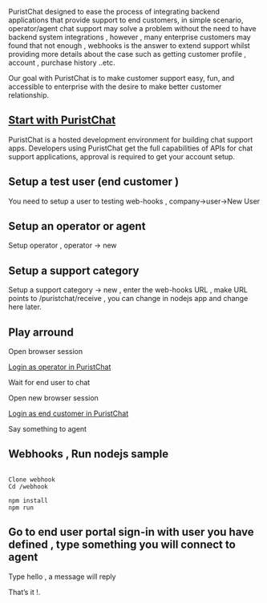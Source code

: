 
PuristChat designed to ease the process of integrating backend applications that provide support to end customers, in simple scenario,  operator/agent chat support  may solve a problem without the need to have backend system integrations , however , many enterprise customers may found that not enough , webhooks is the answer to extend support whilst providing more details about the case such as getting customer profile , account , purchase history ..etc. 

Our goal with PuristChat is to make customer support easy, fun, and accessible to enterprise with the desire to make better customer relationship. 

## [Start with PuristChat ]( http://www.dev.puristchat.com/signup/get_started )
 
PuristChat is a hosted development environment for building chat support apps.
Developers using PuristChat get the full capabilities of APIs for chat support applications, approval is required to get your account setup. 

## Setup a test user (end customer )

You need to setup a user to testing web-hooks , company->user->New User 

## Setup an operator or agent 

Setup operator , operator -> new 

## Setup a support category 
Setup a support category -> new , enter the web-hooks URL , make URL points to /puristchat/receive , you can change in nodejs app and change here later.

## Play arround

Open browser session 

[Login as operator in PuristChat ]( http://www.dev.operator.puristchat.com/)

Wait for end user to chat 

Open new browser session 

[Login as end customer in PuristChat ]( http://www.dev.user.puristchat.com/)

Say something to agent 

## Webhooks , Run nodejs sample 
```

Clone webhook
Cd /webhook  

npm install
npm run 

```


## Go to end user portal sign-in with user you have defined , type something you will connect to agent 

Type hello , a message will reply 

That’s it !. 
 


 

  


